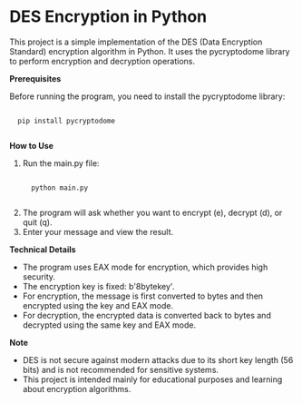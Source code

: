 <h1>DES Encryption in Python</h1>

This project is a simple implementation of the DES (Data Encryption Standard) encryption algorithm in Python. It uses the pycryptodome library to perform encryption and decryption operations.

**Prerequisites**

Before running the program, you need to install the pycryptodome library:

<pre><code>
  pip install pycryptodome

</code></pre>

**How to Use**
<ol>
<li>Run the main.py file:</li>

<pre><code>
  python main.py
  
</code></pre>


<li>The program will ask whether you want to encrypt (e), decrypt (d), or quit (q).</li>

<li>Enter your message and view the result.</li>
</ol>

**Technical Details**
<ul>
<li>The program uses EAX mode for encryption, which provides high security.</li>

<li>The encryption key is fixed: b'8bytekey'.</li>

<li>For encryption, the message is first converted to bytes and then encrypted using the key and EAX mode.</li>

<li>For decryption, the encrypted data is converted back to bytes and decrypted using the same key and EAX mode.</li>
</ul>

**Note**
<ul>
<li>DES is not secure against modern attacks due to its short key length (56 bits) and is not recommended for sensitive systems.</li>

<li>This project is intended mainly for educational purposes and learning about encryption algorithms.</li>
</ul>
